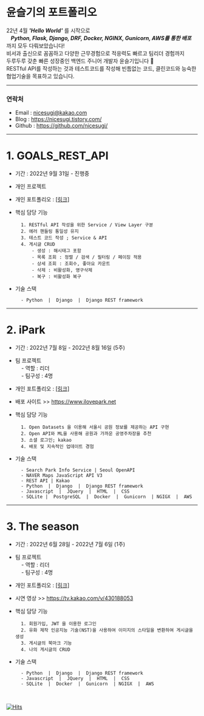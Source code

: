 # 윤슬기의 포트폴리오

22년 4월 ***'Hello World'*** 를 시작으로<br>
&nbsp;&nbsp;    ***Python, Flask, Django, DRF, Docker, NGINX, Gunicorn, AWS를 통한 배포*** 까지 모두 다뤄보았습니다!  <br>
비서과 출신으로 꼼꼼하고 다양한 근무경험으로 적응력도 빠르고 팀리더 경험까지 <br>
두루두루 갖춘 빠른 성장중인 백엔드 주니어 개발자 윤슬기입니다 🤗 <br>
RESTful API를 작성하는 것과 테스트코드를 작성해 빈틈없는 코드, 클린코드와 능숙한 협업기술을 목표하고 있습니다. <br>

---

### 연락처
- Email : nicesugi@kakao.com
- Blog  : https://nicesugi.tistory.com/
- Github : https://github.com/nicesugi/
        
---

# 1. GOALS_REST_API
- 기간 : 2022년 9월 31일 - 진행중

- 개인 프로젝트
        
- 개인 포트폴리오 : <a href="https://github.com/nicesugi/GOALS_REST_API">[링크]</a>

- 핵심 담당 기능

        1. RESTful API 작성을 위한 Service / View Layer 구분
        2. 에러 핸들링 통일성 유지 
        3. 테스트 코드 작성 ; Service & API 
        4. 게시글 CRUD
            - 생성 : 해시태그 포함
            - 목록 조회 : 정렬 / 검색 / 필터링 / 페이징 적용
            - 상세 조회 : 조회수, 좋아요 카운트
            - 삭제 : 비활성화, 영구삭제
            - 복구 : 비활성화 복구

- 기술 스택

        - Python  |  Django  |  Django REST framework

---
# 2. iPark
- 기간 : 2022년 7월 8일 - 2022년 8월 16일 (5주)

- 팀 프로젝트\
        &nbsp;&nbsp;&nbsp;&nbsp;- 역할 : 리더\
        &nbsp;&nbsp;&nbsp;&nbsp;- 팀구성 : 4명
        
- 개인 포트폴리오 : <a href="https://github.com/nicesugi/iPark">[링크]</a>
- 배포 사이트 >> https://www.ilovepark.net <br>

- 핵심 담당 기능

        1. Open Datasets 을 이용해 서울시 공원 정보를 제공하는 API 구현
        2. Open API와 ML을 사용해 공원과 가까운 공영주차장을 추천
        3. 소셜 로그인; kakao
        4. 배포 및 지속적인 업데이트 경험
        
- 기술 스택

        - Search Park Info Service | Seoul OpenAPI
        - NAVER Maps JavaScript API V3
        - REST API | Kakao
        - Python  |  Django  |  Django REST framework
        - Javascript  |  JQuery  |  HTML  |  CSS
        - SQLite |  PostgreSQL  |  Docker  |  Gunicorn  | NGIGX  |  AWS

---
# 3. The season
- 기간 : 2022년 6월 28일 - 2022년 7월 6일 (1주)

- 팀 프로젝트\
        &nbsp;&nbsp;&nbsp;&nbsp;- 역할 : 리더\
        &nbsp;&nbsp;&nbsp;&nbsp;- 팀구성 : 4명
        
- 개인 포트폴리오 : <a href="https://github.com/nicesugi/2JYK-The_season_of_N.11">[링크]</a>
- 시연 영상 >> https://tv.kakao.com/v/430188053 <br>

- 핵심 담당 기능

        1. 회원가입, JWT 을 이용한 로그인
        2. 유화 제작 인공지능 기술(NST)을 사용하여 이미지의 스타일을 변환하여 게시글을 생성
        3. 게시글의 북마크 기능
        4. 나의 게시글의 CRUD
        
- 기술 스택

        - Python  |  Django  |  Django REST framework
        - Javascript  |  JQuery  |  HTML  |  CSS
        - SQLite  |  Docker  |  Gunicorn  | NGIGX  |  AWS


<br>

[![Hits](https://hits.seeyoufarm.com/api/count/incr/badge.svg?url=https%3A%2F%2Fgithub.com%2Fnicesugi%2F&count_bg=%2368F000&title_bg=%23FF1CBD&icon=&icon_color=%23E7E7E7&title=%F0%9F%A7%B8+Views&edge_flat=true)](https://hits.seeyoufarm.com)
